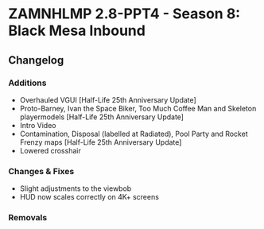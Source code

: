 # ZAMNHLMP 2.8-PPT4 - Season 8: Black Mesa Inbound
## Changelog
### Additions
- Overhauled VGUI [Half-Life 25th Anniversary Update]
- Proto-Barney, Ivan the Space Biker, Too Much Coffee Man and Skeleton playermodels [Half-Life 25th Anniversary Update]
- Intro Video
- Contamination, Disposal (labelled at Radiated), Pool Party and Rocket Frenzy maps [Half-Life 25th Anniversary Update]
- Lowered crosshair

### Changes & Fixes
- Slight adjustments to the viewbob
- HUD now scales correctly on 4K+ screens

### Removals

